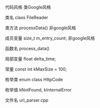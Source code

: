 代码风格 类Google风格

类名 class FileReader  

类方法 processData()  非google风格

成员变量  size_t m_entry_count; 非google风格

函数名  process_data() 

局部变量 float delta_time;

常量 const int kMaxSize = 100;  

枚举类  enum class HttpCode  

枚举值  kNotFound, kInternalError  

文件名  url_parser.cpp